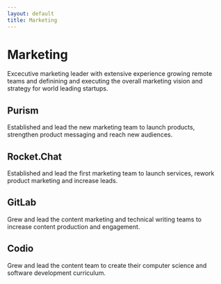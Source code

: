 ```yaml
---
layout: default
title: Marketing
---
```


# Marketing

Excecutive marketing leader with extensive experience growing remote teams and definining and executing the overall marketing vision and strategy for world leading startups.

## Purism

Established and lead the new marketing team to launch products, strengthen product messaging and reach new audiences.

## Rocket.Chat

Established and lead the first marketing team to launch services, rework product marketing and increase leads.

## GitLab

Grew and lead the content marketing and technical writing teams to increase content production and engagement.

## Codio

Grew and lead the content team to create their computer science and software development curriculum.
